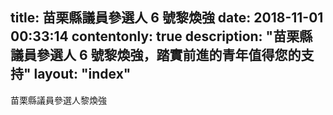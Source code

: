 title: 苗栗縣議員參選人 6 號黎煥強
date: 2018-11-01 00:33:14
contentonly: true
description: "苗栗縣議員參選人 6 號黎煥強，踏實前進的青年值得您的支持"
layout: "index"
---

苗栗縣議員參選人黎煥強

